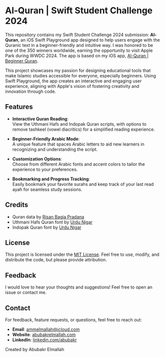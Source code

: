 # Al-Quran | Swift Student Challenge 2024

This repository contains my Swift Student Challenge 2024 submission: **Al-Quran**, an iOS Swift Playground app designed to help users engage with the Quranic text in a beginner-friendly and intuitive way. I was honored to be one of the 350 winners worldwide, earning the opportunity to visit Apple Park during WWDC 2024. The app is based on my iOS app, [Al-Quran | Beginner Quran](https://apps.apple.com/us/app/al-quran-beginner-quran/id6474894373?platform=iphone).

This project showcases my passion for designing educational tools that make Islamic studies accessible for everyone, especially beginners. Using Swift Playground, the app creates an interactive and engaging user experience, aligning with Apple's vision of fostering creativity and innovation through code.

## Features

- **Interactive Quran Reading**:  
  View the Uthmani Hafs and Indopak Quran scripts, with options to remove tashkeel (vowel diacritics) for a simplified reading experience.

- **Beginner-Friendly Arabic Mode**:  
  A unique feature that spaces Arabic letters to aid new learners in recognizing and understanding the script.

- **Customization Options**:  
  Choose from different Arabic fonts and accent colors to tailor the experience to your preferences.

- **Bookmarking and Progress Tracking**:  
  Easily bookmark your favorite surahs and keep track of your last read ayah for seamless study sessions.

## Credits

- Quran data by [Risan Bagja Pradana](https://github.com/risan/quran-json)
- Uthmani Hafs Quran font by [Urdu Nigar](https://urdunigaar.com/download/hafs-quran-ttf-font/)
- Indopak Quran font by [Urdu Nigar](https://urdunigaar.com/download/al-mushaf-arabic-font-ttf-font-download/)

## License

This project is licensed under the [MIT License](LICENSE). Feel free to use, modify, and distribute the code, but please provide attribution.

## Feedback

I would love to hear your thoughts and suggestions! Feel free to open an issue or contact me.

## Contact

For feedback, feature requests, or questions, feel free to reach out:
- **Email**: ammelmallah@icloud.com
- **Website**: [abubakrelmallah.com](https://abubakrelmallah.com/)
- **LinkedIn**: [linkedin.com/abubakr](https://www.linkedin.com/in/abubakr-elmallah-416a0b273/)

Created by Abubakr Elmallah
